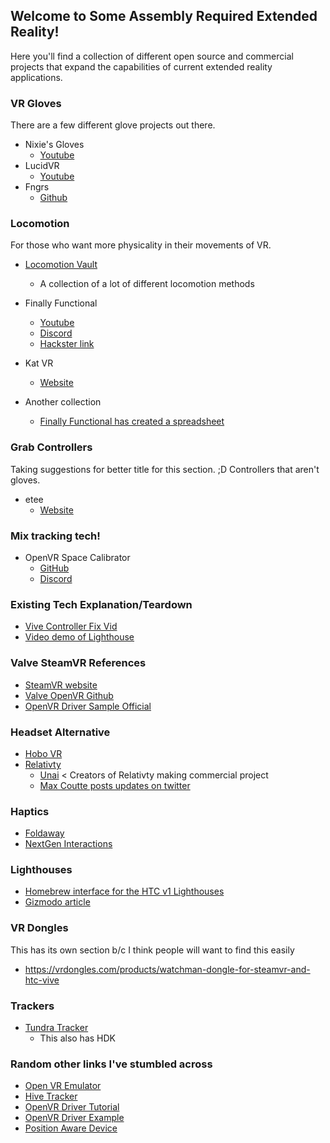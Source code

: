 ## Welcome to Some Assembly Required Extended Reality!
Here you'll find a collection of different open source and commercial projects that expand the capabilities of current extended reality applications.

### VR Gloves
There are a few different glove projects out there.
- Nixie's Gloves
  - [Youtube](https://www.youtube.com/channel/UCNGCTImoIUaZCe7lNzipKzA)
- LucidVR
   - [Youtube](https://www.youtube.com/channel/UCjWBEvwq3iNLXEdrGTR5S9A)
- Fngrs
   - [Github](https://github.com/danwillm/Fngrs)

### Locomotion
For those who want more physicality in their movements of VR.
- [Locomotion Vault](https://locomotionvault.github.io/)
  -  A collection of a lot of different locomotion methods

- Finally Functional
  - [Youtube](https://www.youtube.com/watch?v=g52XKVYtr5A)
  - [Discord](https://discord.com/invite/w3eSp5P)
  - [Hackster link](https://hackaday.io/project/177221-virtual-reality-motorized-shoes)

- Kat VR
  - [Website](https://www.kat-vr.com/)

- Another collection
  - [Finally Functional has created a spreadsheet](https://docs.google.com/spreadsheets/d/13HEEwKw9yDvDPTsItNKO0q8XA8-Q0qYfyeVewCYYtw4/edit#gid=0)

### Grab Controllers
Taking suggestions for better title for this section. ;D Controllers that aren't gloves.
- etee
  - [Website](https://tg0.co.uk/etee/)

### Mix tracking tech!
- OpenVR Space Calibrator
  - [GitHub](https://github.com/pushrax/OpenVR-SpaceCalibrator)
  - [Discord](https://discord.gg/m7g2Wyj)

### Existing Tech Explanation/Teardown
- [Vive Controller Fix Vid](https://www.youtube.com/watch?v=0mi3KWG5mic)
- [Video demo of Lighthouse](https://www.youtube.com/watch?v=oqPaaMR4kY4)

### Valve SteamVR References
- [SteamVR website](https://www.steamvr.com/en/)
- [Valve OpenVR Github](https://github.com/ValveSoftware/openvr)
- [OpenVR Driver Sample Official](https://github.com/ValveSoftware/openvr/tree/master/samples/driver_sample)

### Headset Alternative
- [Hobo VR](https://github.com/okawo80085/hobo_vr)
- [Relativty](https://www.relativty.com/)
  - [Unai](https://www.unai.one/) < Creators of Relativty making commercial project
  - [Max Coutte posts updates on twitter](https://twitter.com/maxcoutte)

### Haptics
- [Foldaway](http://www.foldaway-haptics.com/)
- [NextGen Interactions](https://nextgeninteractions.com/)

### Lighthouses
- [Homebrew interface for the HTC v1 Lighthouses](https://trmm.net/Lighthouse/)
- [Gizmodo article](https://gizmodo.com/this-is-how-valve-s-amazing-lighthouse-tracking-technol-1705356768)

### VR Dongles
This has its own section b/c I think people will want to find this easily
- https://vrdongles.com/products/watchman-dongle-for-steamvr-and-htc-vive

### Trackers
- [Tundra Tracker](https://tundra-labs.com/)
  - This also has HDK

### Random other links I've stumbled across
- [Open VR Emulator](https://github.com/matzman666/OpenVR-InputEmulator)
- [Hive Tracker](https://hackaday.io/project/160182-hivetracker/details)
- [OpenVR Driver Tutorial](https://github.com/terminal29/Simple-OpenVR-Driver-Tutorial)
- [OpenVR Driver Example](https://github.com/r57zone/OpenVR-driver-for-DIY)
- [Position Aware Device](https://blog.crashspace.org/2016/12/position-aware-device/)
